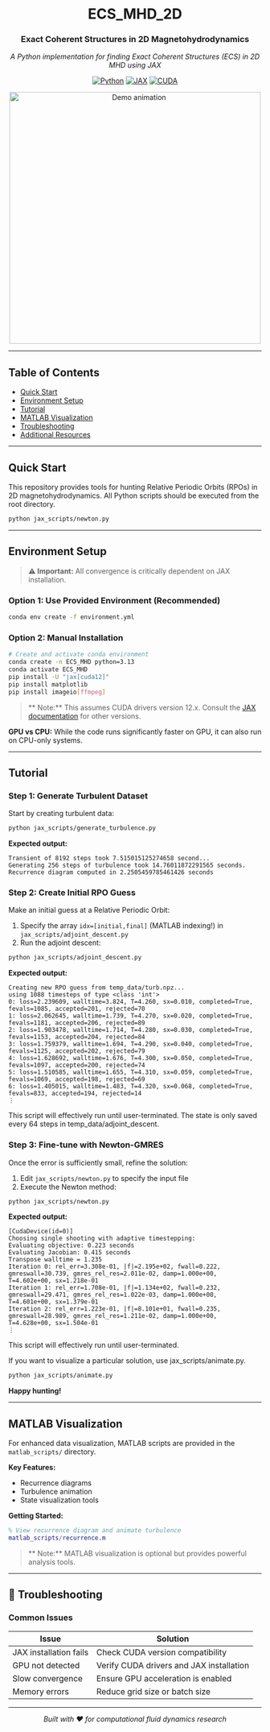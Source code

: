 <div align="center">

# ECS_MHD_2D

### Exact Coherent Structures in 2D Magnetohydrodynamics

*A Python implementation for finding Exact Coherent Structures (ECS) in 2D MHD using JAX*

[![Python](https://img.shields.io/badge/Python-3.13-blue.svg)](https://www.python.org/)
[![JAX](https://img.shields.io/badge/JAX-GPU%20Accelerated-orange.svg)](https://jax.readthedocs.io/)
[![CUDA](https://img.shields.io/badge/CUDA-12.x-green.svg)](https://developer.nvidia.com/cuda-toolkit)

</div>

<p align="center">
  <img src="figures/example.gif" alt="Demo animation" width="500"/>
</p>

---

## Table of Contents

- [Quick Start](#-quick-start)
- [Environment Setup](#️-environment-setup)
- [Tutorial](#-tutorial)
- [MATLAB Visualization](#-matlab-visualization)
- [Troubleshooting](#-troubleshooting)
- [Additional Resources](#-additional-resources)

---

## Quick Start

This repository provides tools for hunting Relative Periodic Orbits (RPOs) in 2D magnetohydrodynamics. All Python scripts should be executed from the root directory.

```bash
python jax_scripts/newton.py
```

---

## Environment Setup

> **⚠️ Important:** All convergence is critically dependent on JAX installation.

### Option 1: Use Provided Environment (Recommended)

```bash
conda env create -f environment.yml
```

### Option 2: Manual Installation

```bash
# Create and activate conda environment
conda create -n ECS_MHD python=3.13
conda activate ECS_MHD
pip install -U "jax[cuda12]"
pip install matplotlib
pip install imageio[ffmpeg]
```

> ** Note:** This assumes CUDA drivers version 12.x. Consult the [JAX documentation](https://jax.readthedocs.io/) for other versions.

**GPU vs CPU:** While the code runs significantly faster on GPU, it can also run on CPU-only systems.

---

##  Tutorial

### Step 1: Generate Turbulent Dataset

Start by creating turbulent data:

```bash
python jax_scripts/generate_turbulence.py
```

**Expected output:**
```
Transient of 8192 steps took 7.515015125274658 second...
Generating 256 steps of turbulence took 14.76011872291565 seconds.
Recurrence diagram computed in 2.2505459785461426 seconds
```

### Step 2: Create Initial RPO Guess

Make an initial guess at a Relative Periodic Orbit:

1. Specify the array `idx=[initial,final]` (MATLAB indexing!) in `jax_scripts/adjoint_descent.py`
2. Run the adjoint descent:

```bash
python jax_scripts/adjoint_descent.py
```

**Expected output:**
```
Creating new RPO guess from temp_data/turb.npz...
using 1088 timesteps of type <class 'int'> 
0: loss=2.239609, walltime=3.824, T=4.260, sx=0.010, completed=True, fevals=1085, accepted=201, rejected=70
1: loss=2.062645, walltime=1.739, T=4.270, sx=0.020, completed=True, fevals=1181, accepted=206, rejected=89
2: loss=1.903478, walltime=1.714, T=4.280, sx=0.030, completed=True, fevals=1153, accepted=204, rejected=84
3: loss=1.759379, walltime=1.694, T=4.290, sx=0.040, completed=True, fevals=1125, accepted=202, rejected=79
4: loss=1.628692, walltime=1.676, T=4.300, sx=0.050, completed=True, fevals=1097, accepted=200, rejected=74
5: loss=1.510585, walltime=1.655, T=4.310, sx=0.059, completed=True, fevals=1069, accepted=198, rejected=69
6: loss=1.405015, walltime=1.483, T=4.320, sx=0.068, completed=True, fevals=833, accepted=194, rejected=14
⋮
```
This script will effectively run until user-terminated. The state is only saved every 64 steps in temp_data/adjoint_descent.


### Step 3: Fine-tune with Newton-GMRES

Once the error is sufficiently small, refine the solution:

1. Edit `jax_scripts/newton.py` to specify the input file
2. Execute the Newton method:

```bash
python jax_scripts/newton.py
```

**Expected output:**
```
[CudaDevice(id=0)]
Choosing single shooting with adaptive timestepping:
Evaluating objective: 0.223 seconds
Evaluating Jacobian: 0.415 seconds
Transpose walltime = 1.235
Iteration 0: rel_err=3.308e-01, |f|=2.195e+02, fwall=0.222, gmreswall=30.739, gmres_rel_res=2.011e-02, damp=1.000e+00, T=4.602e+00, sx=1.218e-01
Iteration 1: rel_err=1.708e-01, |f|=1.134e+02, fwall=0.232, gmreswall=29.471, gmres_rel_res=1.022e-03, damp=1.000e+00, T=4.601e+00, sx=1.379e-01
Iteration 2: rel_err=1.223e-01, |f|=8.101e+01, fwall=0.235, gmreswall=28.989, gmres_rel_res=1.211e-02, damp=1.000e+00, T=4.628e+00, sx=1.504e-01
⋮
```
This script will effectively run until user-terminated.

If you want to visualize a particular solution, use jax_scripts/animate.py.
```bash
python jax_scripts/animate.py
```

**Happy hunting!**

---

## MATLAB Visualization

For enhanced data visualization, MATLAB scripts are provided in the `matlab_scripts/` directory.

**Key Features:**
- Recurrence diagrams
- Turbulence animation
- State visualization tools

**Getting Started:**
```matlab
% View recurrence diagram and animate turbulence
matlab_scripts/recurrence.m
```

> ** Note:** MATLAB visualization is optional but provides powerful analysis tools.

---

## 🔧 Troubleshooting

### Common Issues

| Issue | Solution |
|-------|----------|
| JAX installation fails | Check CUDA version compatibility |
| GPU not detected | Verify CUDA drivers and JAX installation |
| Slow convergence | Ensure GPU acceleration is enabled |
| Memory errors | Reduce grid size or batch size |

---

<div align="center">

*Built with ❤️ for computational fluid dynamics research*

</div>
